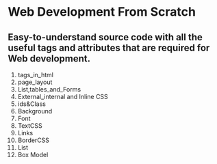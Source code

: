 # Web Development From Scratch 

## Easy-to-understand source code with all the useful tags and attributes that are required for Web development.

1. tags_in_html
2. page_layout
3. List,tables_and_Forms
4. External_internal and Inline CSS
5. ids&Class
6. Background
7. Font
8. TextCSS
9. Links
10. BorderCSS
11. List
12. Box Model
